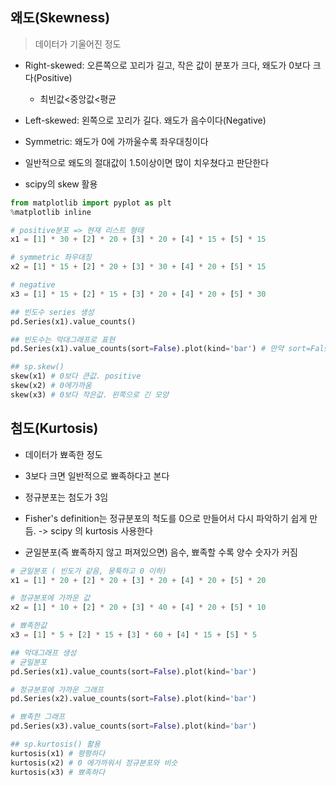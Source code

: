 ## 왜도(Skewness)

> 데이터가 기울어진 정도

- Right-skewed: 오른쪽으로 꼬리가 길고, 작은 값이 분포가 크다, 왜도가 0보다 크다(Positive)
  - 최빈값<중앙값<평균
- Left-skewed: 왼쪽으로 꼬리가 길다. 왜도가 음수이다(Negative)
- Symmetric: 왜도가 0에 가까울수록 좌우대칭이다

- 일반적으로 왜도의 절대값이 1.5이상이면 많이 치우쳤다고 판단한다

- scipy의 skew 활용

```python
from matplotlib import pyplot as plt
%matplotlib inline

# positive분포 => 현재 리스트 형태
x1 = [1] * 30 + [2] * 20 + [3] * 20 + [4] * 15 + [5] * 15

# symmetric 좌우대칭
x2 = [1] * 15 + [2] * 20 + [3] * 30 + [4] * 20 + [5] * 15

# negative
x3 = [1] * 15 + [2] * 15 + [3] * 20 + [4] * 20 + [5] * 30

## 빈도수 series 생성
pd.Series(x1).value_counts()

## 빈도수는 막대그래프로 표현
pd.Series(x1).value_counts(sort=False).plot(kind='bar') # 만약 sort=False를 안하면 막대그래프가 큰 순서대로 출력된다. sort=True가 default라서

## sp.skew()
skew(x1) # 0보다 큰값. positive
skew(x2) # 0에가까움
skew(x3) # 0보다 작은값. 왼쪽으로 긴 모양

```



## 첨도(Kurtosis)

- 데이터가 뾰족한 정도
- 3보다 크면 일반적으로 뾰족하다고 본다
- 정규분포는 첨도가 3임
- Fisher's definition는 정규분포의 척도를 0으로 만들어서 다시 파악하기 쉽게 만듬. -> scipy 의 kurtosis 사용한다

- 균일분포(즉 뾰족하지 않고 퍼져있으면) 음수, 뾰족할 수록 양수 숫자가 커짐

```python
# 균일분포 ( 빈도가 같음, 뭉툭하고 0 이하)
x1 = [1] * 20 + [2] * 20 + [3] * 20 + [4] * 20 + [5] * 20

# 정규분포에 가까운 값
x2 = [1] * 10 + [2] * 20 + [3] * 40 + [4] * 20 + [5] * 10

# 뾰족한값
x3 = [1] * 5 + [2] * 15 + [3] * 60 + [4] * 15 + [5] * 5

## 막대그래프 생성
# 균일분포
pd.Series(x1).value_counts(sort=False).plot(kind='bar')

# 정규분포에 가까운 그래프
pd.Series(x2).value_counts(sort=False).plot(kind='bar')

# 뾰족한 그래프
pd.Series(x3).value_counts(sort=False).plot(kind='bar')

## sp.kurtosis() 활용
kurtosis(x1) # 평평하다
kurtosis(x2) # 0 에가까워서 정규분포와 비슷
kurtosis(x3) # 뾰족하다
```

